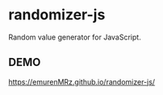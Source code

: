 # randomizer-js

Random value generator for JavaScript.

## DEMO

https://emurenMRz.github.io/randomizer-js/

